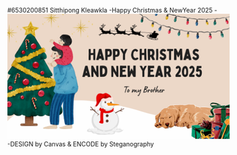 #6530200851 Sitthipong Kleawkla
-Happy Christmas & NewYear 2025
-![eCard](image/chrisNewyear.png)
-DESIGN by Canvas & ENCODE by Steganography

